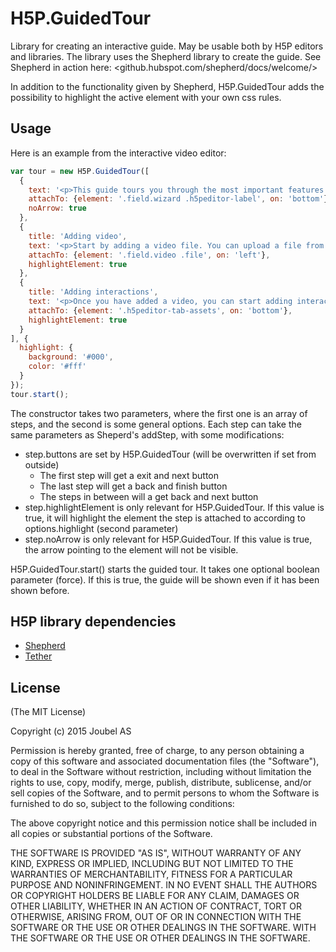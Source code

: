 H5P.GuidedTour
==============

Library for creating an interactive guide. May be usable both by H5P editors and libraries. The library uses the Shepherd library to create the guide. See Shepherd in action here:
<github.hubspot.com/shepherd/docs/welcome/>

In addition to the functionality given by Shepherd, H5P.GuidedTour adds the possibility to highlight the active element with your own css rules.

## Usage

Here is an example from the interactive video editor:

```javascript
var tour = new H5P.GuidedTour([
  {
    text: '<p>This guide tours you through the most important features of the Interactive Video editor</p><p>Press EXIT to skip this tour</p><p>Start this guide by pressing the Tour button in the top right corner</p>',
    attachTo: {element: '.field.wizard .h5peditor-label', on: 'bottom'},
    noArrow: true
  },
  {
    title: 'Adding video',
    text: '<p>Start by adding a video file. You can upload a file from your computer or embed a video from YouTube.</p><p>To ensure compatibility across browsers, you can upload multiple file formats of the same video, such as mp4 as webm</p>',
    attachTo: {element: '.field.video .file', on: 'left'},
    highlightElement: true
  },
  {
    title: 'Adding interactions',
    text: '<p>Once you have added a video, you can start adding interactions</p><p>Press the <em>Add interactions</em> tab to get started</p>',
    attachTo: {element: '.h5peditor-tab-assets', on: 'bottom'},
    highlightElement: true
  }
], {
  highlight: {
    background: '#000',
    color: '#fff'
  }  
});
tour.start();
```
The constructor takes two parameters, where the first one is an array of steps, and the second is some general options. Each step can take the same parameters as Sheperd's addStep, with some modifications:
- step.buttons are set by H5P.GuidedTour (will be overwritten if set from outside)
  - The first step will get a exit and next button
  - The last step will get a back and finish button
  - The steps in between will a get back and next button
- step.highlightElement is only relevant for H5P.GuidedTour. If this value is true, it will highlight the element the step is attached to according to options.highlight (second parameter)
- step.noArrow is only relevant for H5P.GuidedTour. If this value is true, the arrow pointing to the element will not be visible.

H5P.GuidedTour.start() starts the guided tour. It takes one optional boolean parameter (force). If this is true, the guide will be shown even if it has been shown before.

## H5P library dependencies

- [Shepherd](https://github.com/h5p/shepherd)
- [Tether](https://github.com/h5p/tether)

## License

(The MIT License)

Copyright (c) 2015 Joubel AS

Permission is hereby granted, free of charge, to any person obtaining a copy of this software and associated documentation files (the "Software"), to deal in the Software without restriction, including without limitation the rights to use, copy, modify, merge, publish, distribute, sublicense, and/or sell copies of the Software, and to permit persons to whom the Software is furnished to do so, subject to the following conditions:

The above copyright notice and this permission notice shall be included in all copies or substantial portions of the Software.

THE SOFTWARE IS PROVIDED "AS IS", WITHOUT WARRANTY OF ANY KIND, EXPRESS OR IMPLIED, INCLUDING BUT NOT LIMITED TO THE WARRANTIES OF MERCHANTABILITY, FITNESS FOR A PARTICULAR PURPOSE AND NONINFRINGEMENT. IN NO EVENT SHALL THE AUTHORS OR COPYRIGHT HOLDERS BE LIABLE FOR ANY CLAIM, DAMAGES OR OTHER LIABILITY, WHETHER IN AN ACTION OF CONTRACT, TORT OR OTHERWISE, ARISING FROM, OUT OF OR IN CONNECTION WITH THE SOFTWARE OR THE USE OR OTHER DEALINGS IN THE SOFTWARE.
WITH THE SOFTWARE OR THE USE OR OTHER DEALINGS IN THE SOFTWARE.
